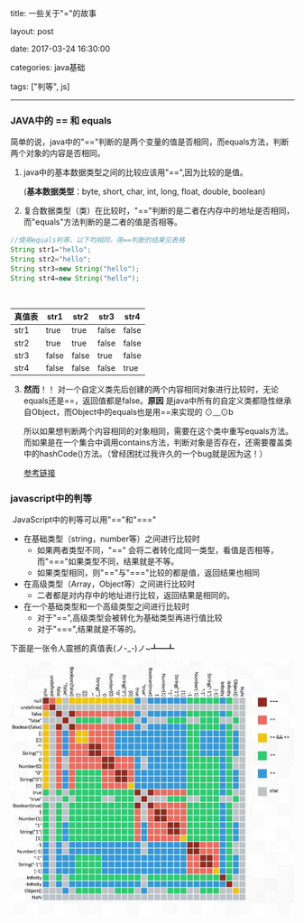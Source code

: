 title: 一些关于"="的故事

layout: post

date: 2017-03-24 16:30:00

categories: java基础

tags: ["判等", js]

---

### JAVA中的 == 和 equals

​	简单的说，java中的"=="判断的是两个变量的值是否相同，而equals方法，判断两个对象的内容是否相同。

1. java中的基本数据类型之间的比较应该用"==",因为比较的是值。

   (**基本数据类型**：byte, short, char, int, long, float, double, boolean)

2. 复合数据类型（类）在比较时，"=="判断的是二者在内存中的地址是否相同，而"equals"方法判断的是二者的值是否相等。

   <!-- more -->

```java
//使用equals判等，以下均相同，用==判断的结果见表格
String str1="hello";
String str2="hello";
String str3=new String("hello");
String str4=new String("hello");
```

​	

| 真值表  | str1  | str2  | str3  | str4  |
| ---- | ----- | ----- | ----- | ----- |
| str1 | true  | true  | false | false |
| str2 | true  | true  | false | false |
| str3 | false | false | true  | false |
| str4 | false | false | false | true  |

3. **然而**！！ 对一个自定义类先后创建的两个内容相同对象进行比较时，无论equals还是==，返回值都是false。**原因** 是java中所有的自定义类都隐性继承自Object，而Object中的equals也是用==来实现的 ⊙﹏⊙b

   所以如果想判断两个内容相同的对象相同，需要在这个类中重写equals方法。而如果是在一个集合中调用contains方法，判断对象是否存在，还需要覆盖类中的hashCode()方法。（曾经困扰过我许久的一个bug就是因为这！）

   [参考链接](http://www.cnblogs.com/happyPawpaw/p/3744971.html)

### javascript中的判等

​	JavaScript中的判等可以用"=="和"==="

* 在基础类型（string，number等）之间进行比较时
  * 如果两者类型不同，"==" 会将二者转化成同一类型，看值是否相等，而"==="如果类型不同，结果就是不等。
  * 如果类型相同，则"=="与"==="比较的都是值，返回结果也相同
* 在高级类型（Array，Object等）之间进行比较时
  * 二者都是对内存中的地址进行比较，返回结果是相同的。
* 在一个基础类型和一个高级类型之间进行比较时
  * 对于"==",高级类型会被转化为基础类型再进行值比较
  * 对于"===",结果就是不等的。

下面是一张令人震撼的真值表(ノ-_-)ノ~┻━┻

![js判等真值表](https://github.com/bigbag01/blogfiles/blob/master/img/js判等真值表.jpg?raw=true)